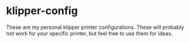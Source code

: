 # klipper-config
These are my personal klipper printer configurations. These will probably not work for your specific printer, but feel free to use them for ideas.
